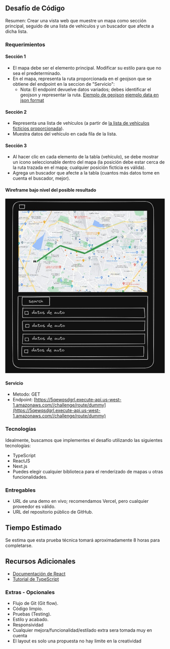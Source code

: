 ## Desafío de Código

Resumen: Crear una vista web que muestre un mapa como sección principal, seguido de una lista de vehículos y un buscador que afecte a dicha lista.

### Requerimientos

#### Sección 1
- El mapa debe ser el elemento principal. Modificar su estilo para que no sea el predeterminado.
- En el mapa, representa la ruta proporcionada en el geojson que se obtiene del endpoint en la seccion de "Servicio":
  - Nota: El endpoint devuelve datos variados; debes identificar el geojson y representar la ruta. [Ejemplo de geojson](assets/exampleRoute.geojson) [ejemplo data en json format](assets/exampleRouteGeoJson.json)

#### Sección 2
- Representa una lista de vehículos (a partir de [la lista de vehículos ficticios proporcionada](assets/carMock.json)).
- Muestra datos del vehículo en cada fila de la lista.

#### Sección 3
- Al hacer clic en cada elemento de la tabla (vehículo), se debe mostrar un icono seleccionable dentro del mapa (la posición debe estar cerca de la ruta trazada en el mapa; cualquier posición ficticia es válida).
- Agrega un buscador que afecte a la tabla (cuantos más datos tome en cuenta el buscador, mejor).


#### Wireframe bajo nivel del posible resultado
![Ejemplo](assets/viewExample.png)
#### Servicio
- Metodo: GET
- Endpoint:
[https://5qewqsdgrl.execute-api.us-west-1.amazonaws.com//challenge/route/dummy](https://5qewqsdgrl.execute-api.us-west-1.amazonaws.com//challenge/route/dummy)

### Tecnologías
Idealmente, buscamos que implementes el desafío utilizando las siguientes tecnologías:
- TypeScript
- ReactJS
- Next.js
- Puedes elegir cualquier biblioteca para el renderizado de mapas u otras funcionalidades.

### Entregables

- URL de una demo en vivo; recomendamos Vercel, pero cualquier proveedor es válido.
- URL del repositorio público de GitHub.


## Tiempo Estimado

Se estima que esta prueba técnica tomará aproximadamente 8 horas para completarse.

## Recursos Adicionales

- [Documentación de React](https://reactjs.org/docs/getting-started.html)
- [Tutorial de TypeScript](https://www.typescriptlang.org/docs/)


### Extras - Opcionales
- Flujo de Git (Git flow).
- Código limpio.
- Pruebas (Testing).
- Estilo y acabado.
- Responsividad
- Cualquier mejora/funcionalidad/estilado extra sera tomada muy en cuenta
- El layout es solo una propuesta  no hay limite en la creatividad
